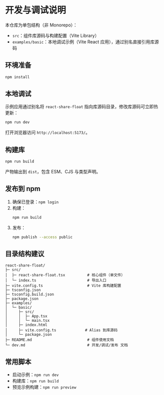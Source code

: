 # 开发与调试说明

本仓库为单包结构（非 Monorepo）：

- `src`：组件库源码与构建配置（Vite Library）
- `examples/basic`：本地调试示例（Vite React 应用），通过别名直接引用库源码

## 环境准备

```bash
npm install
```

## 本地调试

示例应用通过别名将 `react-share-float` 指向库源码目录，修改库源码可立即热更新：

```bash
npm run dev
```

打开浏览器访问 `http://localhost:5173/`。

## 构建库

```bash
npm run build
```

产物输出到 `dist`，包含 ESM、CJS 与类型声明。

## 发布到 npm

1. 确保已登录：`npm login`
2. 构建：
   ```bash
   npm run build
   ```
3. 发布：
   ```bash
   npm publish --access public
   ```

## 目录结构建议

```
react-share-float/
├─ src/
│  ├─ react-share-float.tsx          # 核心组件（单文件）
│  └─ index.ts                       # 导出入口
├─ vite.config.ts                    # Vite 库构建配置
├─ tsconfig.json
├─ tsconfig.build.json
├─ package.json
├─ examples/
│  └─ basic/
│     ├─ src/
│     │  ├─ App.tsx
│     │  └─ main.tsx
│     ├─ index.html
│     ├─ vite.config.ts             # Alias 到库源码
│     └─ package.json
├─ README.md                         # 组件使用文档
└─ dev.md                            # 开发/调试/发布 文档
```

## 常用脚本

- 启动示例：`npm run dev`
- 构建库：`npm run build`
- 预览示例构建：`npm run preview`


